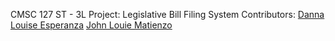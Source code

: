 CMSC 127 ST - 3L
Project: Legislative Bill Filing System
Contributors:
  <a href="github.com/dlfesperanza">Danna Louise Esperanza</a>
  <a href="github.com/jonlowi">John Louie Matienzo</a>
